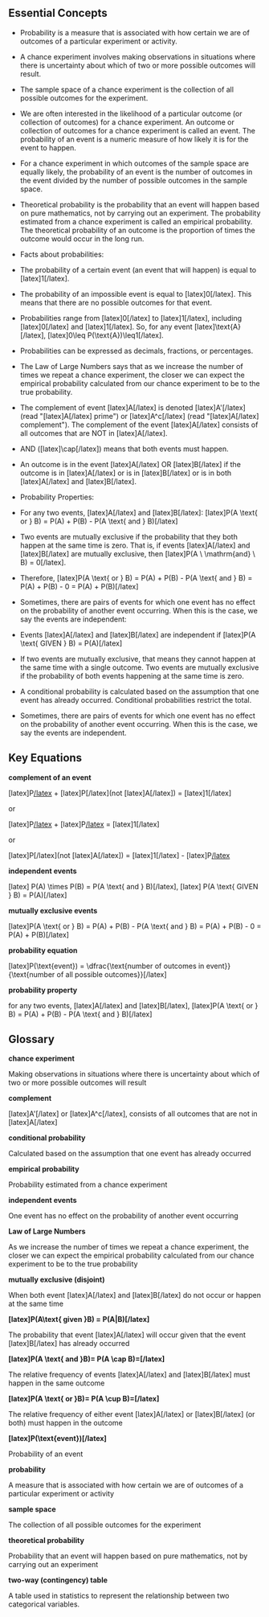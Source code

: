 ## Essential Concepts
* Probability is a measure that is associated with how certain we are of outcomes of a particular experiment or activity.

* A chance experiment involves making observations in situations where there is uncertainty about which of two or more possible outcomes will result.

* The sample space of a chance experiment is the collection of all possible outcomes for the experiment.

* We are often interested in the likelihood of a particular outcome (or collection of outcomes) for a chance experiment. An outcome or collection of outcomes for a chance experiment is called an event. The probability of an event is a numeric measure of how likely it is for the event to happen.

* For a chance experiment in which outcomes of the sample space are equally likely, the probability of an event is the number of outcomes in the event divided by the number of possible outcomes in the sample space.

* Theoretical probability is the probability that an event will happen based on pure mathematics, not by carrying out an experiment. The probability estimated from a chance experiment is called an empirical probability. The theoretical probability of an outcome is the proportion of times the outcome would occur in the long run.

* Facts about probabilities:
* The probability of a certain event (an event that will happen) is equal to [latex]1[/latex].
* The probability of an impossible event is equal to [latex]0[/latex]. This means that there are no possible outcomes for that event.
* Probabilities range from [latex]0[/latex] to [latex]1[/latex], including [latex]0[/latex] and [latex]1[/latex]. So, for any event [latex]\text{A}[/latex], [latex]0\leq P(\text{A})\leq1[/latex].
* Probabilities can be expressed as decimals, fractions, or percentages.

* The Law of Large Numbers says that as we increase the number of times we repeat a chance experiment, the closer we can expect the empirical probability calculated from our chance experiment to be to the true probability.

* The complement of event [latex]A[/latex] is denoted [latex]A'[/latex] (read "[latex]A[/latex] prime") or [latex]A^c[/latex] (read "[latex]A[/latex] complement"). The complement of the event [latex]A[/latex] consists of all outcomes that are NOT in [latex]A[/latex].

* AND ([latex]\cap[/latex]) means that both events must happen.

* An outcome is in the event [latex]A[/latex] OR [latex]B[/latex] if the outcome is in [latex]A[/latex] or is in [latex]B[/latex] or is in both [latex]A[/latex] and [latex]B[/latex].

* Probability Properties:
* For any two events, [latex]A[/latex] and [latex]B[/latex]: [latex]P(A \text{ or } B) = P(A) + P(B) - P(A \text{ and } B)[/latex]
* Two events are mutually exclusive if the probability that they both happen at the same time is zero. That is, if events [latex]A[/latex] and [latex]B[/latex] are mutually exclusive, then [latex]P(A \ \mathrm{and} \ B) = 0[/latex].
* Therefore, [latex]P(A \text{ or } B) = P(A) + P(B) - P(A \text{ and } B) = P(A) + P(B) - 0 = P(A) + P(B)[/latex]

* Sometimes, there are pairs of events for which one event has no effect on the probability of another event occurring. When this is the case, we say the events are independent:
* Events [latex]A[/latex] and [latex]B[/latex] are independent if [latex]P(A \text{ GIVEN } B) = P(A)[/latex]

* If two events are mutually exclusive, that means they cannot happen at the same time with a single outcome. Two events are mutually exclusive if the probability of both events happening at the same time is zero.

* A conditional probability is calculated based on the assumption that one event has already occurred. Conditional probabilities restrict the total.

* Sometimes, there are pairs of events for which one event has no effect on the probability of another event occurring. When this is the case, we say the events are independent.

## Key Equations

**complement of an event**

[latex]P[/latex]([latex]A[/latex]) + [latex]P[/latex](not [latex]A[/latex]) = [latex]1[/latex]

or

[latex]P[/latex]([latex]A[/latex]) + [latex]P[/latex]([latex]A'[/latex]) = [latex]1[/latex]

or

[latex]P[/latex](not [latex]A[/latex]) = [latex]1[/latex] - [latex]P[/latex]([latex]A[/latex])

**independent events**

[latex] P(A) \times P(B) = P(A \text{ and } B)[/latex], [latex] P(A \text{ GIVEN } B) = P(A)[/latex]

**mutually exclusive events**

[latex]P(A \text{ or } B) = P(A) + P(B) - P(A \text{ and } B) = P(A) + P(B) - 0 = P(A) + P(B)[/latex]

**probability equation**

[latex]P(\text{event}) = \dfrac{\text{number of outcomes in event}}{\text{number of all possible outcomes}}[/latex]

**probability property**

for any two events, [latex]A[/latex] and [latex]B[/latex], [latex]P(A \text{ or } B) = P(A) + P(B) - P(A \text{ and } B)[/latex]

## Glossary

**chance experiment**

Making observations in situations where there is uncertainty about which of two or more possible outcomes will result

**complement**

[latex]A'[/latex] or [latex]A^c[/latex], consists of all outcomes that are not in [latex]A[/latex]

**conditional probability**

Calculated based on the assumption that one event has already occurred

**empirical probability**

Probability estimated from a chance experiment

**independent events**

One event has no effect on the probability of another event occurring

**Law of Large Numbers**

As we increase the number of times we repeat a chance experiment, the closer we can expect the empirical probability calculated from our chance experiment to be to the true probability

**mutually exclusive (disjoint)**

When both event [latex]A[/latex] and [latex]B[/latex] do not occur or happen at the same time

**[latex]P(A\text{ given }B) = P(A|B)[/latex]**

The probability that event [latex]A[/latex] will occur given that the event [latex]B[/latex] has already occurred

**[latex]P(A \text{ and }B)= P(A \cap B)=[/latex]**

The relative frequency of events [latex]A[/latex] and [latex]B[/latex] must happen in the same outcome

**[latex]P(A \text{ or }B)= P(A \cup B)=[/latex]**

The relative frequency of either event [latex]A[/latex] or [latex]B[/latex] (or both) must happen in the outcome

**[latex]P(\text{event})[/latex]**

Probability of an event

**probability**

A measure that is associated with how certain we are of outcomes of a particular experiment or activity

**sample space**

The collection of all possible outcomes for the experiment

**theoretical probability**

Probability that an event will happen based on pure mathematics, not by carrying out an experiment

**two-way (contingency) table**

A table used in statistics to represent the relationship between two categorical variables.